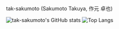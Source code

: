 tak-sakumoto (Sakumoto Takuya, 作元 卓也)

![tak-sakumoto's GitHub stats](https://github-readme-stats.vercel.app/api?username=tak-sakumoto&theme=graywhite&show_icons=true&count_private=true)
![Top Langs](https://github-readme-stats.vercel.app/api/top-langs/?username=tak-sakumoto&count_private=true&theme=graywhite)
